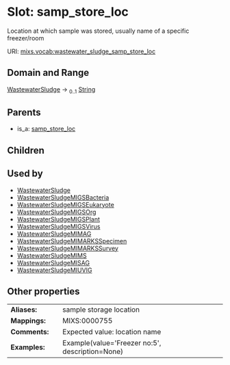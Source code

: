 
# Slot: samp_store_loc


Location at which sample was stored, usually name of a specific freezer/room

URI: [mixs.vocab:wastewater_sludge_samp_store_loc](https://w3id.org/mixs/vocab/wastewater_sludge_samp_store_loc)


## Domain and Range

[WastewaterSludge](WastewaterSludge.md) &#8594;  <sub>0..1</sub> [String](types/String.md)

## Parents

 *  is_a: [samp_store_loc](samp_store_loc.md)

## Children


## Used by

 * [WastewaterSludge](WastewaterSludge.md)
 * [WastewaterSludgeMIGSBacteria](WastewaterSludgeMIGSBacteria.md)
 * [WastewaterSludgeMIGSEukaryote](WastewaterSludgeMIGSEukaryote.md)
 * [WastewaterSludgeMIGSOrg](WastewaterSludgeMIGSOrg.md)
 * [WastewaterSludgeMIGSPlant](WastewaterSludgeMIGSPlant.md)
 * [WastewaterSludgeMIGSVirus](WastewaterSludgeMIGSVirus.md)
 * [WastewaterSludgeMIMAG](WastewaterSludgeMIMAG.md)
 * [WastewaterSludgeMIMARKSSpecimen](WastewaterSludgeMIMARKSSpecimen.md)
 * [WastewaterSludgeMIMARKSSurvey](WastewaterSludgeMIMARKSSurvey.md)
 * [WastewaterSludgeMIMS](WastewaterSludgeMIMS.md)
 * [WastewaterSludgeMISAG](WastewaterSludgeMISAG.md)
 * [WastewaterSludgeMIUVIG](WastewaterSludgeMIUVIG.md)

## Other properties

|  |  |  |
| --- | --- | --- |
| **Aliases:** | | sample storage location |
| **Mappings:** | | MIXS:0000755 |
| **Comments:** | | Expected value: location name |
| **Examples:** | | Example(value='Freezer no:5', description=None) |

